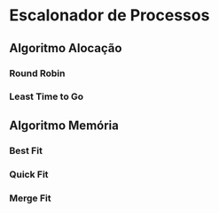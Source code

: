 # Escalonador de Processos

## Algoritmo Alocação
### Round Robin
### Least Time to Go

## Algoritmo Memória
### Best Fit
### Quick Fit
### Merge Fit

